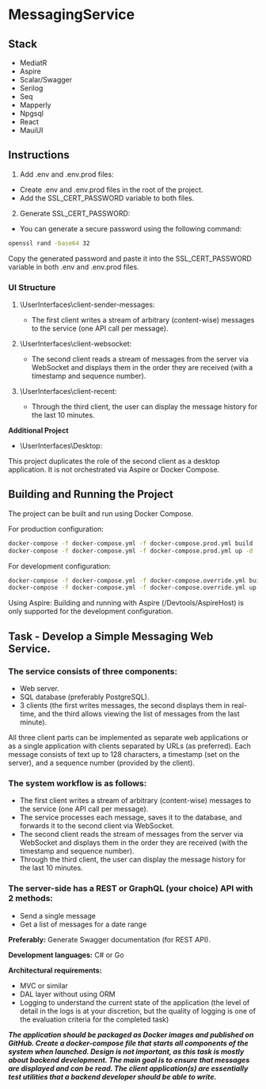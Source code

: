 # MessagingService

## Stack

- MediatR
- Aspire
- Scalar/Swagger
- Serilog
- Seq
- Mapperly
- Npgsql
- React
- MauiUI

## Instructions
1. Add .env and .env.prod files:
  - Create .env and .env.prod files in the root of the project.
  - Add the SSL_CERT_PASSWORD variable to both files.

2. Generate SSL_CERT_PASSWORD:
- You can generate a secure password using the following command:

```bash
openssl rand -base64 32
```

Copy the generated password and paste it into the SSL_CERT_PASSWORD variable in both .env and .env.prod files.

### UI Structure
1. \UserInterfaces\client-sender-messages:

    - The first client writes a stream of arbitrary (content-wise) messages to the service (one API call per message).

2. \UserInterfaces\client-websocket:

    - The second client reads a stream of messages from the server via WebSocket and displays them in the order they are received (with a timestamp and sequence number).

3. \UserInterfaces\client-recent:
   - Through the third client, the user can display the message history for the last 10 minutes.

**Additional Project**
- \UserInterfaces\Desktop:

This project duplicates the role of the second client as a desktop application. It is not orchestrated via Aspire or Docker Compose.

## Building and Running the Project
The project can be built and run using Docker Compose.

For production configuration:
```bash
docker-compose -f docker-compose.yml -f docker-compose.prod.yml build
docker-compose -f docker-compose.yml -f docker-compose.prod.yml up -d
```
For development configuration:
```bash
docker-compose -f docker-compose.yml -f docker-compose.override.yml build
docker-compose -f docker-compose.yml -f docker-compose.override.yml up -d
```

Using Aspire:
Building and running with Aspire (/Devtools/AspireHost) is only supported for the development configuration.

## Task - Develop a Simple Messaging Web Service.

### The service consists of three components:
- Web server.
- SQL database (preferably PostgreSQL).
- 3 clients (the first writes messages, the second displays them in real-time, and the third allows viewing the list of messages from the last minute).

All three client parts can be implemented as separate web applications or as a single application with clients separated by URLs (as preferred).
Each message consists of text up to 128 characters, a timestamp (set on the server), and a sequence number (provided by the client).

### The system workflow is as follows:
- The first client writes a stream of arbitrary (content-wise) messages to the service (one API call per message).
- The service processes each message, saves it to the database, and forwards it to the second client via WebSocket.
- The second client reads the stream of messages from the server via WebSocket and displays them in the order they are received (with the timestamp and sequence number).
- Through the third client, the user can display the message history for the last 10 minutes.

### The server-side has a REST or GraphQL (your choice) API with 2 methods:
- Send a single message
- Get a list of messages for a date range

**Preferably:** Generate Swagger documentation (for REST API).

**Development languages:** C# or Go

**Architectural requirements:**
- MVC or similar
- DAL layer without using ORM
- Logging to understand the current state of the application (the level of detail in the logs is at your discretion, but the quality of logging is one of the evaluation criteria for the completed task)

***The application should be packaged as Docker images and published on GitHub.
Create a docker-compose file that starts all components of the system when launched.
Design is not important, as this task is mostly about backend development.
The main goal is to ensure that messages are displayed and can be read. The client application(s) are essentially test utilities that a backend developer should be able to write.***